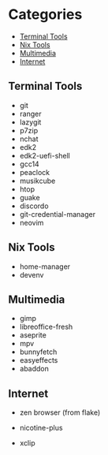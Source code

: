 # Categories
- [Terminal Tools](#terminal-tools)
- [Nix Tools](#nix-tools)
- [Multimedia](#multimedia)
- [Internet](#internet)

## Terminal Tools
- git
- ranger
- lazygit
- p7zip
- nchat
- edk2
- edk2-uefi-shell
- gcc14
- peaclock
- musikcube
- htop
- guake
- discordo
- git-credential-manager
- neovim

## Nix Tools
- home-manager
- devenv

## Multimedia
- gimp
- libreoffice-fresh
- aseprite
- mpv
- bunnyfetch
- easyeffects
- abaddon

## Internet
- zen browser (from flake)
- nicotine-plus

- xclip
